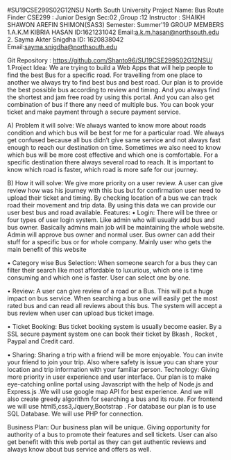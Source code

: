 #SU19CSE299S02G12NSU
North South University
Project Name: Bus Route Finder
CSE299 : Junior Design
Sec:02 ,Group :12
Instructor :  SHAIKH SHAWON AREFIN SHIMON(SAS3)
Semester: Summer'19
 GROUP MEMBERS 
 1.A.K.M KIBRIA HASAN                         ID:1621231042
          Email:a.k.m.hasan@northsouth.edu
 2. Sayma Akter Snigdha                       ID: 1620838042
          Email:sayma.snigdha@northsouth.edu
          
Git Repository : https://github.com/Shanto96/SU19CSE299S02G12NSU/
1.Project Idea:
We are trying to build a Web Apps that will help people to find the best Bus for a specific road. For travelling from one place to another we always try to find best bus and best road. Our plan is to provide the best possible bus according to review and timing. And you always find the shortest and jam free road by using this portal.  And you can also get combination of bus if there any need of multiple bus. You can book your ticket and make payment through a secure payment service.

A)	Problem it will solve: 
We always wanted to know more about roads condition and which bus will be best for me for a particular road. We always get confused because all bus didn’t give same service and not always fast enough to reach our destination on time. Sometimes we also need to know which bus will be more cost effective and which one is comfortable. For a specific destination there always several road to reach. It is important to know which road is faster, which road is more safe for our journey.

B)	How it will solve:
We give more priority on a user review. A user can give review how was his journey with this bus but for confirmation user need to upload their ticket and timing.  By checking location of a bus we can track road their movement and trip data. By using this data we can provide our user best bus and road available.
Features:
•	Login: There will be three or four types of user login system. Like admin who will usually add bus and bus owner. Basically admins main job will be maintaining the whole website. Admin will approve bus owner and normal user. Bus owner can add their stuff for a specific bus or for whole company. Mainly user who gets the main benefit of this website 

•	Category wise Bus Selection: When someone search for a bus they can filter their search like most affordable to luxurious, which one is time consuming and which one is faster. User can select one by one.

•	Review: A user can give review of a road or a Bus.  This will put a huge impact on bus service. When searching a bus one will easily get the most rated bus and can read all reviews about this bus. The system will accept a bus review when user can upload bus ticket image.

•	Ticket Booking:  Bus ticket booking system is usually become easier. By a SSL secure payment system one can book their ticket by Bkash , Rocket , Paypal and Credit card.

•	Sharing: Sharing a trip with a friend will be more enjoyable. You can invite your friend to join your trip. Also where safety is issue you can share your location and trip information with your familiar person.
Technology:
Giving more priority in user experience and user interface. Our plan is to make eye-catching  online portal using Javascript  with the help  of Node.js and Express.js .We will use google map API for best experience. And we will also create greedy algorithm for searching a bus and its route. For frontend we will use html5,css3,Jquery,Bootstrap . For database our plan is to use SQL Database. We will use PHP for connection.

Business Plan:
Our business plan will be unique. Giving opportunity for authority of a bus to promote their features and sell tickets. User can also get benefit with this web portal as they can get authentic reviews and always know about bus service and offers as well.

